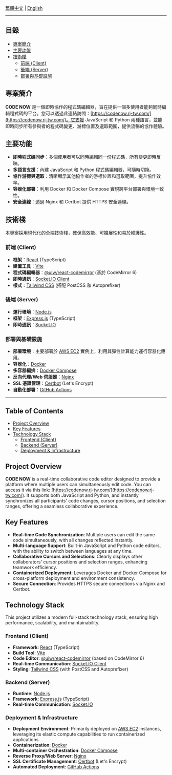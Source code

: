[繁體中文](#繁體中文) | [English](#english)

---

<a name="繁體中文"></a>

## 目錄
*   [專案簡介](#專案簡介)
*   [主要功能](#主要功能)
*   [技術棧](#技術棧)
    *   [前端 (Client)](#前端-client)
    *   [後端 (Server)](#後端-server)
    *   [部署與基礎設施](#部署與基礎設施)

## 專案簡介

**CODE NOW** 是一個即時協作的程式碼編輯器，旨在提供一個多使用者能夠同時編輯程式碼的平台。您可以透過此連結訪問：[https://codenow.rj-tw.com/](https://codenow.rj-tw.com/)。它支援 JavaScript 和 Python 兩種語言，並能即時同步所有參與者的程式碼變更、游標位置及選取範圍，提供流暢的協作體驗。

## 主要功能

*   **即時程式碼同步**：多個使用者可以同時編輯同一份程式碼，所有變更即時反映。
*   **多語言支援**：內建 JavaScript 和 Python 程式碼編輯器，可隨時切換。
*   **協作游標與選取**：清晰顯示其他協作者的游標位置和選取範圍，提升協作效率。
*   **容器化部署**：利用 Docker 和 Docker Compose 實現跨平台部署與環境一致性。
*   **安全連線**：透過 Nginx 和 Certbot 提供 HTTPS 安全連線。

## 技術棧

本專案採用現代化的全端技術棧，確保高效能、可擴展性和易於維護性。

### 前端 (Client)

*   **框架**：[React](https://react.dev/) (TypeScript)
*   **建置工具**：[Vite](https://vitejs.dev/)
*   **程式碼編輯器**：[@uiw/react-codemirror](https://uiwjs.github.io/react-codemirror/) (基於 CodeMirror 6)
*   **即時通訊**：[Socket.IO Client](https://socket.io/docs/v4/client-api/)
*   **樣式**：[Tailwind CSS](https://tailwindcss.com/) (搭配 PostCSS 和 Autoprefixer)

### 後端 (Server)

*   **運行環境**：[Node.js](https://nodejs.org/)
*   **框架**：[Express.js](https://expressjs.com/) (TypeScript)
*   **即時通訊**：[Socket.IO](https://socket.io/docs/v4/server-api/)

### 部署與基礎設施

*   **部署環境**：主要部署於 [AWS EC2](https://aws.amazon.com/ec2/) 實例上，利用其彈性計算能力運行容器化應用。
*   **容器化**：[Docker](https://www.docker.com/)
*   **多容器編排**：[Docker Compose](https://docs.docker.com/compose/)
*   **反向代理/Web 伺服器**：[Nginx](https://nginx.org/)
*   **SSL 憑證管理**：[Certbot](https://certbot.eff.org/) (Let's Encrypt)
*   **自動化部署**：[GitHub Actions](https://docs.github.com/en/actions)

---

<a name="english"></a>

## Table of Contents
*   [Project Overview](#project-overview)
*   [Key Features](#key-features)
*   [Technology Stack](#technology-stack)
    *   [Frontend (Client)](#frontend-client)
    *   [Backend (Server)](#backend-server)
    *   [Deployment & Infrastructure](#deployment--infrastructure)

## Project Overview

**CODE NOW** is a real-time collaborative code editor designed to provide a platform where multiple users can simultaneously edit code. You can access it via this link: [https://codenow.rj-tw.com/](https://codenow.rj-tw.com/). It supports both JavaScript and Python, and instantly synchronizes all participants' code changes, cursor positions, and selection ranges, offering a seamless collaborative experience.

## Key Features

*   **Real-time Code Synchronization**: Multiple users can edit the same code simultaneously, with all changes reflected instantly.
*   **Multi-language Support**: Built-in JavaScript and Python code editors, with the ability to switch between languages at any time.
*   **Collaborative Cursors and Selections**: Clearly displays other collaborators' cursor positions and selection ranges, enhancing teamwork efficiency.
*   **Containerized Deployment**: Leverages Docker and Docker Compose for cross-platform deployment and environment consistency.
*   **Secure Connection**: Provides HTTPS secure connections via Nginx and Certbot.

## Technology Stack

This project utilizes a modern full-stack technology stack, ensuring high performance, scalability, and maintainability.

### Frontend (Client)

*   **Framework**: [React](https://react.dev/) (TypeScript)
*   **Build Tool**: [Vite](https://vitejs.dev/)
*   **Code Editor**: [@uiw/react-codemirror](https://uiwjs.github.io/react-codemirror/) (based on CodeMirror 6)
*   **Real-time Communication**: [Socket.IO Client](https://socket.io/docs/v4/client-api/)
*   **Styling**: [Tailwind CSS](https://tailwindcss.com/) (with PostCSS and Autoprefixer)

### Backend (Server)

*   **Runtime**: [Node.js](https://nodejs.org/)
*   **Framework**: [Express.js](https://expressjs.com/) (TypeScript)
*   **Real-time Communication**: [Socket.IO](https://socket.io/docs/v4/server-api/)

### Deployment & Infrastructure

*   **Deployment Environment**: Primarily deployed on [AWS EC2](https://aws.amazon.com/ec2/) instances, leveraging its elastic compute capabilities to run containerized applications.
*   **Containerization**: [Docker](https://www.docker.com/)
*   **Multi-container Orchestration**: [Docker Compose](https://docs.docker.com/compose/)
*   **Reverse Proxy/Web Server**: [Nginx](https://nginx.org/)
*   **SSL Certificate Management**: [Certbot](https://certbot.eff.org/) (Let's Encrypt)
*   **Automated Deployment**: [GitHub Actions](https://docs.github.com/en/actions)